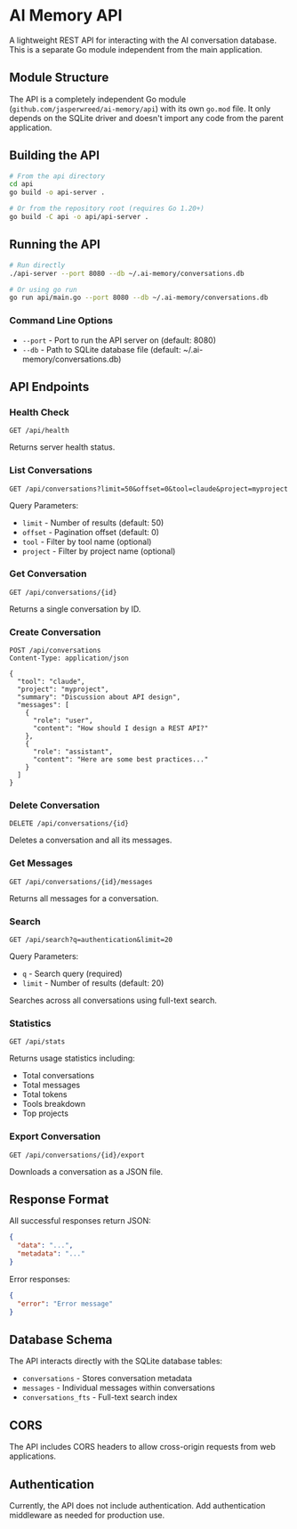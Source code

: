 # AI Memory API

A lightweight REST API for interacting with the AI conversation database. This is a separate Go module independent from the main application.

## Module Structure

The API is a completely independent Go module (`github.com/jasperwreed/ai-memory/api`) with its own `go.mod` file. It only depends on the SQLite driver and doesn't import any code from the parent application.

## Building the API

```bash
# From the api directory
cd api
go build -o api-server .

# Or from the repository root (requires Go 1.20+)
go build -C api -o api/api-server .
```

## Running the API

```bash
# Run directly
./api-server --port 8080 --db ~/.ai-memory/conversations.db

# Or using go run
go run api/main.go --port 8080 --db ~/.ai-memory/conversations.db
```

### Command Line Options
- `--port` - Port to run the API server on (default: 8080)
- `--db` - Path to SQLite database file (default: ~/.ai-memory/conversations.db)

## API Endpoints

### Health Check
```
GET /api/health
```
Returns server health status.

### List Conversations
```
GET /api/conversations?limit=50&offset=0&tool=claude&project=myproject
```
Query Parameters:
- `limit` - Number of results (default: 50)
- `offset` - Pagination offset (default: 0)
- `tool` - Filter by tool name (optional)
- `project` - Filter by project name (optional)

### Get Conversation
```
GET /api/conversations/{id}
```
Returns a single conversation by ID.

### Create Conversation
```
POST /api/conversations
Content-Type: application/json

{
  "tool": "claude",
  "project": "myproject",
  "summary": "Discussion about API design",
  "messages": [
    {
      "role": "user",
      "content": "How should I design a REST API?"
    },
    {
      "role": "assistant",
      "content": "Here are some best practices..."
    }
  ]
}
```

### Delete Conversation
```
DELETE /api/conversations/{id}
```
Deletes a conversation and all its messages.

### Get Messages
```
GET /api/conversations/{id}/messages
```
Returns all messages for a conversation.

### Search
```
GET /api/search?q=authentication&limit=20
```
Query Parameters:
- `q` - Search query (required)
- `limit` - Number of results (default: 20)

Searches across all conversations using full-text search.

### Statistics
```
GET /api/stats
```
Returns usage statistics including:
- Total conversations
- Total messages
- Total tokens
- Tools breakdown
- Top projects

### Export Conversation
```
GET /api/conversations/{id}/export
```
Downloads a conversation as a JSON file.

## Response Format

All successful responses return JSON:
```json
{
  "data": "...",
  "metadata": "..."
}
```

Error responses:
```json
{
  "error": "Error message"
}
```

## Database Schema

The API interacts directly with the SQLite database tables:
- `conversations` - Stores conversation metadata
- `messages` - Individual messages within conversations
- `conversations_fts` - Full-text search index

## CORS

The API includes CORS headers to allow cross-origin requests from web applications.

## Authentication

Currently, the API does not include authentication. Add authentication middleware as needed for production use.